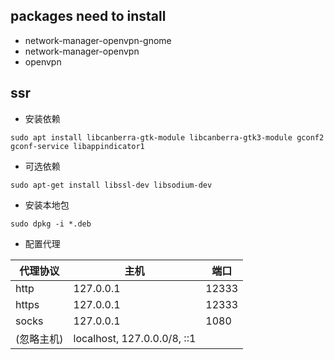 ## packages need to install

- network-manager-openvpn-gnome
- network-manager-openvpn
- openvpn


## ssr
- 安装依赖
```shell
sudo apt install libcanberra-gtk-module libcanberra-gtk3-module gconf2 gconf-service libappindicator1
```
- 可选依赖
```shell
sudo apt-get install libssl-dev libsodium-dev
```
- 安装本地包
```shell
sudo dpkg -i *.deb
```
- 配置代理

| 代理协议 | 主机 | 端口 |
| - | - | - |
| http | 127.0.0.1 | 12333 |
| https | 127.0.0.1 | 12333 |
| socks | 127.0.0.1 | 1080 |
| (忽略主机) |localhost, 127.0.0.0/8, ::1| |
